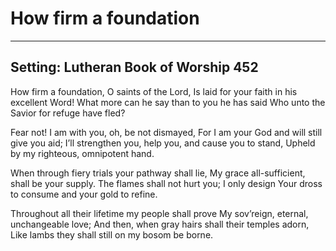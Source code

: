 # How firm a foundation

***

## Setting: Lutheran Book of Worship 452

How firm a foundation, O saints of the Lord,
Is laid for your faith in his excellent Word!
What more can he say than to you he has said
Who unto the Savior for refuge have fled?

Fear not! I am with you, oh, be not dismayed,
For I am your God and will still give you aid;
I’ll strengthen you, help you, and cause you to stand,
Upheld by my righteous, omnipotent hand.

When through fiery trials your pathway shall lie,
My grace all-sufficient, shall be your supply.
The flames shall not hurt you; I only design
Your dross to consume and your gold to refine.

Throughout all their lifetime my people shall prove
My sov’reign, eternal, unchangeable love;
And then, when gray hairs shall their temples adorn,
Like lambs they shall still on my bosom be borne.